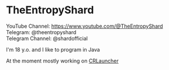 # TheEntropyShard
YouTube Channel: https://www.youtube.com/@TheEntropyShard <br>
Telegram: @theentropyshard <br>
Telegram Channel: @shardofficial <br>

I'm 18 y.o. and I like to program in Java

At the moment mostly working on [CRLauncher](https://github.com/CRLauncher/CRLauncher)

